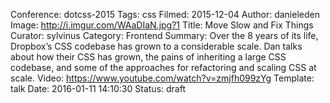 Conference: dotcss-2015
Tags: css
Filmed: 2015-12-04
Author: danieleden
Image: http://i.imgur.com/WAaDIaN.jpg?1
Title: Move Slow and Fix Things
Curator: sylvinus
Category: Frontend
Summary: Over the 8 years of its life, Dropbox’s CSS codebase has grown to a considerable scale. Dan talks about how their CSS has grown, the pains of inheriting a large CSS codebase, and some of the approaches for refactoring and scaling CSS at scale.
Video: https://www.youtube.com/watch?v=zmjfh099zYg
Template: talk
Date: 2016-01-11 14:10:30
Status: draft
